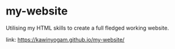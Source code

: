 # my-website
Utilising my HTML skills to create a full fledged working website.

link: https://kawinyogam.github.io/my-website/
